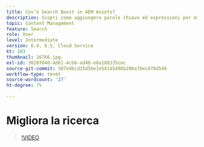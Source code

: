 ```yaml
---
title: Cos’è Search Boost in AEM Assets?
description: Scopri come aggiungere parole chiave ed espressioni per migliorare la pertinenza della ricerca di una risorsa in Adobe Experience Manager.
topic: Content Management
feature: Search
role: User
level: Intermediate
version: 6.4, 6.5, Cloud Service
kt: 103
thumbnail: 16766.jpg
exl-id: 3020f040-4d61-4cb6-ad46-e8a188335cec
source-git-commit: 307ed6cd25d5be1e54145406b206a78ec878d548
workflow-type: tm+mt
source-wordcount: '27'
ht-degree: 7%

---
```


# Migliora la ricerca

>[!VIDEO](https://video.tv.adobe.com/v/16766/?quality=12&learn=on)
